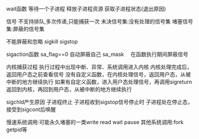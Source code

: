 wait函数
等待一个子进程
释放子进程资源
获取子进程状态(退出原因)

信号
不支持排队,多次传递,只能捕获一次
未决信号集:没有处理的信号集
堵塞信号集:屏蔽的信号集

不能屏蔽和忽略
sigkill
sigstop

sigaction函数 
sa_flag==0 自动屏蔽自己
sa_mask　  在函数执行期间屏蔽信号  

内核捕获过程
执行过程中出现中断、异常、系统调用进入内核
内核处理完成后，返回用户态之前查看信号
没有自定义函数，在内核处理信号，返回用户态，从被中断的地方继续执行
如果有自定义函数，进入用户态处理信号，再调用sigreturn返回到内核，再回到用户态，从被中断的地方继续执行

sigchld产生原因
子进程终止
子进程收到sigstop信号停止时
子进程处在停止态，接受到sigcont后唤醒

慢速系统调用:可能永久堵塞的一类write read wait pause
其他系统调用:fork getpid等


